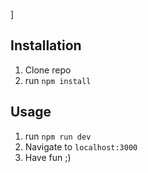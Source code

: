 ]
## Installation

1. Clone repo
2. run `npm install` 

## Usage 

1. run `npm run dev`
2. Navigate to `localhost:3000`
3. Have fun ;)
